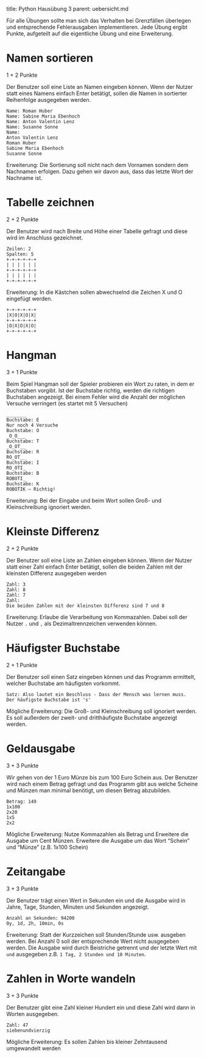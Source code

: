 title: Python Hausübung 3
parent: uebersicht.md

Für alle Übungen sollte man sich das Verhalten bei Grenzfällen überlegen und entsprechende Fehlerausgaben implementieren. Jede Übung ergibt Punkte, aufgeteilt auf die eigentliche Übung und eine Erweiterung.

# Namen sortieren
<span class="tag is-rounded is-info">1 + 2 Punkte</span>

Der Benutzer soll eine Liste an Namen eingeben können. Wenn der Nutzer statt eines Namens einfach Enter betätigt, sollen die Namen in sortierter Reihenfolge ausgegeben werden.

```
Name: Roman Huber
Name: Sabine Maria Ebenhoch
Name: Anton Valentin Lenz
Name: Susanne Sonne
Name:
Anton Valentin Lenz
Roman Huber
Sabine Maria Ebenhoch
Susanne Sonne
```

Erweiterung: Die Sortierung soll nicht nach dem Vornamen sondern dem Nachnamen erfolgen. Dazu gehen wir davon aus, dass das letzte Wort der Nachname ist.

# Tabelle zeichnen
<span class="tag is-rounded is-info">2 + 2 Punkte</span>

Der Benutzer wird nach Breite und Höhe einer Tabelle gefragt und diese wird im Anschluss gezeichnet.

```
Zeilen: 2
Spalten: 5
+-+-+-+-+-+
| | | | | |
+-+-+-+-+-+
| | | | | |
+-+-+-+-+-+
```

Erweiterung: In die Kästchen sollen abwechselnd die Zeichen X und O eingefügt werden.
```
+-+-+-+-+-+
|X|O|X|O|X|
+-+-+-+-+-+
|O|X|O|X|O|
+-+-+-+-+-+
```

# Hangman
<span class="tag is-rounded is-info">3 + 1 Punkte</span>

Beim Spiel Hangman soll der Spieler probieren ein Wort zu raten, in dem er Buchstaben vorgibt. Ist der Buchstabe richtig, werden die richtigen Buchstaben angezeigt. Bei einem Fehler wird die Anzahl der möglichen Versuche verringert (es startet mit 5 Versuchen)

```
_______
Buchstabe: E
Nur noch 4 Versuche
Buchstabe: O
_O_O___
Buchstabe: T
_O_OT__
Buchstabe: R
RO_OT__
Buchstabe: I
RO_OTI_
Buchstabe: B
ROBOTI_
Buchstabe: K
ROBOTIK – Richtig!
```

Erweiterung: Bei der Eingabe und beim Wort sollen Groß- und Kleinschreibung ignoriert werden.

# Kleinste Differenz
<span class="tag is-rounded is-info">2 + 2 Punkte</span>

Der Benutzer soll eine Liste an Zahlen eingeben können. Wenn der Nutzer statt einer Zahl einfach Enter betätigt, sollen die beiden Zahlen mit der kleinsten Differenz ausgegeben werden

```
Zahl: 3
Zahl: 8
Zahl: 7
Zahl:
Die beiden Zahlen mit der kleinsten Differenz sind 7 und 8
```

Erweiterung: Erlaube die Verarbeitung von Kommazahlen. Dabei soll der Nutzer `.` und `,` als Dezimaltrennzeichen verwenden können.

# Häufigster Buchstabe
<span class="tag is-rounded is-info">2 + 1 Punkte</span>

Der Benutzer soll einen Satz eingeben können und das Programm ermittelt, welcher Buchstabe am häufigsten vorkommt.

```
Satz: Also lautet ein Beschluss - Dass der Mensch was lernen muss.
Der häufigste Buchstabe ist 's'
```

Mögliche Erweiterung: Die Groß- und Kleinschreibung soll ignoriert werden. Es soll außerdem der zweit- und dritthäufigste Buchstabe angezeigt werden.

# Geldausgabe
<span class="tag is-rounded is-info">3 + 3 Punkte</span>

Wir gehen von der 1 Euro Münze bis zum 100 Euro Schein aus. Der Benutzer wird nach einem Betrag gefragt und das Programm gibt aus welche Scheine und Münzen man minimal benötigt, um diesen Betrag abzubilden.

```
Betrag: 149
1x100
2x20
1x5
2x2
```

Mögliche Erweiterung: Nutze Kommazahlen als Betrag und Erweitere die Ausgabe um Cent Münzen. Erweitere die Ausgabe um das Wort “Schein” und “Münze” (z.B. 1x100 Schein)

# Zeitangabe
<span class="tag is-rounded is-info">3 + 3 Punkte</span>

Der Benutzer trägt einen Wert in Sekunden ein und die Ausgabe wird in Jahre, Tage, Stunden, Minuten und Sekunden angezeigt.

```
Anzahl an Sekunden: 94200
0y, 1d, 2h, 10min, 0s
```

Erweiterung: Statt der Kurzzeichen soll Stunden/Stunde usw. ausgeben werden. Bei Anzahl 0 soll der entsprechende Wert nicht ausgegeben werden. Die Ausgabe wird durch Beistriche getrennt und der letzte Wert mit ` und ` ausgegeben z.B. `1 Tag, 2 Stunden und 10 Minuten`.

# Zahlen in Worte wandeln
<span class="tag is-rounded is-info">3 + 3 Punkte</span>

Der Benutzer gibt eine Zahl kleiner Hundert ein und diese Zahl wird dann in Worten ausgegeben.

```
Zahl: 47
siebenundvierzig
```

Mögliche Erweiterung: Es sollen Zahlen bis kleiner Zehntausend umgewandelt werden